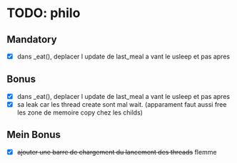 # TODO: philo

## Mandatory
 - [X] dans _eat(), deplacer l update de last_meal a vant le usleep et pas apres

## Bonus
 - [X] dans _eat(), deplacer l update de last_meal a vant le usleep et pas apres
 - [X] sa leak car les thread create sont mal wait. (apparament faut aussi free les zone de memoire copy chez les childs)

## Mein Bonus
 - [X] ~~ajouter une barre de chargement du lancement des threads~~ flemme
